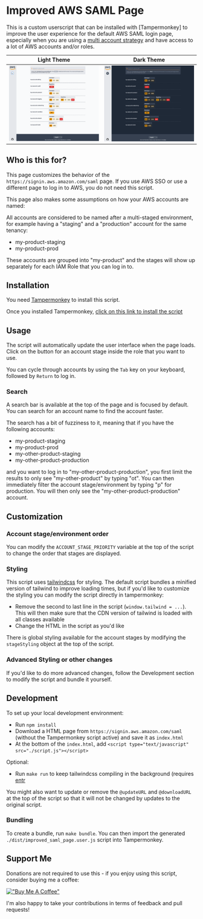 # Improved AWS SAML Page

This is a custom userscript that can be installed with [Tampermonkey] to improve the user experience for
the default AWS SAML login page, especially when you are using a [multi account strategy](https://aws.amazon.com/organizations/getting-started/best-practices/?nc1=h_ls)
and have access to a lot of AWS accounts and/or roles.

| Light Theme                                          | Dark Theme                                        |
| ---------------------------------------------------- | ------------------------------------------------- |
| [![Light theme](./docs/light.png)](./docs/light.png) | [![Dark theme](./docs/dark.png)](./docs/dark.png) |

## Who is this for?

This page customizes the behavior of the `https://signin.aws.amazon.com/saml` page. If you use AWS SSO or use a different page
to log in to AWS, you do not need this script.

This page also makes some assumptions on how your AWS accounts are named:

All accounts are considered to be named after a multi-staged environment, for example having a "staging" and a
"production" account for the same tenancy:

- my-product-staging
- my-product-prod

These accounts are grouped into "my-product" and the stages will show up separately for each IAM Role
that you can log in to.

## Installation

You need [Tampermonkey](https://www.tampermonkey.net/) to install this script.

Once you installed Tampermonkey, [click on this link to install the script](https://raw.githubusercontent.com/Rukenshia/improved-saml-aws-page/main/dist/improved_saml_page.user.js)

## Usage

The script will automatically update the user interface when the page loads. Click on the button for
an account stage inside the role that you want to use.

You can cycle through accounts by using the `Tab` key on your keyboard, followed by `Return` to log in.

### Search

A search bar is available at the top of the page and is focused by default. You can search for an account
name to find the account faster.

The search has a bit of fuzziness to it, meaning that if you have the following accounts:

- my-product-staging
- my-product-prod
- my-other-product-staging
- my-other-product-production

and you want to log in to "my-other-product-production", you first limit the results to only see
"my-other-product" by typing "ot". You can then immediately filter the account stage/environment
by typing "p" for production. You will then only see the "my-other-product-production" account.

## Customization

### Account stage/environment order

You can modify the `ACCOUNT_STAGE_PRIORITY` variable at the top of the script to change the order
that stages are displayed.

### Styling

This script uses [tailwindcss](https://tailwindcss.com) for styling. The default script bundles a
minified version of tailwind to improve loading times, but if you'd like to customize the styling you
can modify the script directly in tampermonkey:

- Remove the second to last line in the script (`window.tailwind = ...`). This will then make sure that
  the CDN version of tailwind is loaded with all classes available
- Change the HTML in the script as you'd like

There is global styling available for the account stages by modifying the `stageStyling` object at
the top of the script.

### Advanced Styling or other changes

If you'd like to do more advanced changes, follow the Development section to modify the script and
bundle it yourself.

## Development

To set up your local development environment:

- Run `npm install`
- Download a HTML page from `https://signin.aws.amazon.com/saml` (without the Tampermonkey script active) and save it as `index.html`
- At the bottom of the `index.html`, add `<script type="text/javascript" src="./script.js"></script>`

Optional:

- Run `make run` to keep tailwindcss compiling in the background (requires [entr](https://eradman.com/entrproject/)

You might also want to update or remove the `@updateURL` and `@downloadURL` at the top of the script so that it
will not be changed by updates to the original script.

### Bundling

To create a bundle, run `make bundle`. You can then import the generated `./dist/improved_saml_page.user.js` script into Tampermonkey.

## Support Me

Donations are not required to use this - if you enjoy using this script, consider buying me a coffee:

[!["Buy Me A Coffee"](https://www.buymeacoffee.com/assets/img/custom_images/orange_img.png)](https://www.buymeacoffee.com/gbraad)

I'm also happy to take your contributions in terms of feedback and pull requests!

